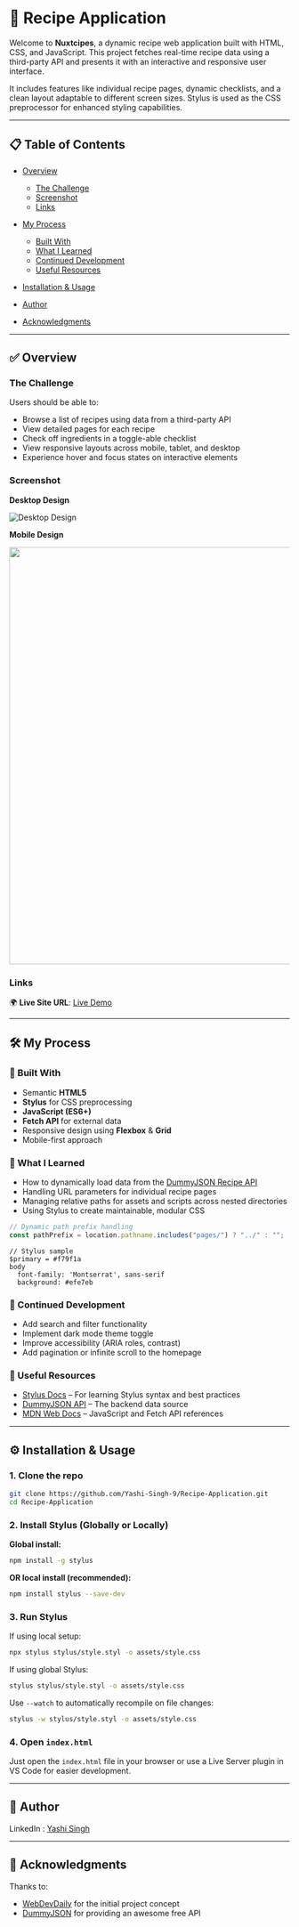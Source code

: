 # 🥘 Recipe Application

Welcome to **Nuxtcipes**, a dynamic recipe web application built with HTML, CSS, and JavaScript. This project fetches real-time recipe data using a third-party API and presents it with an interactive and responsive user interface.

It includes features like individual recipe pages, dynamic checklists, and a clean layout adaptable to different screen sizes. Stylus is used as the CSS preprocessor for enhanced styling capabilities.

---

## 📋 Table of Contents

* [Overview](#overview)

  * [The Challenge](#the-challenge)
  * [Screenshot](#screenshot)
  * [Links](#links)
* [My Process](#my-process)

  * [Built With](#built-with)
  * [What I Learned](#what-i-learned)
  * [Continued Development](#continued-development)
  * [Useful Resources](#useful-resources)
* [Installation & Usage](#installation--usage)
* [Author](#author)
* [Acknowledgments](#acknowledgments)

---

## ✅ Overview

### The Challenge

Users should be able to:

* Browse a list of recipes using data from a third-party API
* View detailed pages for each recipe
* Check off ingredients in a toggle-able checklist
* View responsive layouts across mobile, tablet, and desktop
* Experience hover and focus states on interactive elements

### Screenshot

**Desktop Design**

![Desktop Design](designs/desktop-design.png)

**Mobile Design**

<img src="designs/mobile-design.png" height="750px" width="auto"> 

### Links

🌍 **Live Site URL**: [Live Demo](https://yashi-singh-9.github.io/Recipe-Application/)

---

## 🛠 My Process

### 🧱 Built With

* Semantic **HTML5**
* **Stylus** for CSS preprocessing
* **JavaScript (ES6+)**
* **Fetch API** for external data
* Responsive design using **Flexbox** & **Grid**
* Mobile-first approach

### 🧠 What I Learned

* How to dynamically load data from the [DummyJSON Recipe API](https://dummyjson.com/docs/recipes)
* Handling URL parameters for individual recipe pages
* Managing relative paths for assets and scripts across nested directories
* Using Stylus to create maintainable, modular CSS

```js
// Dynamic path prefix handling
const pathPrefix = location.pathname.includes("pages/") ? "../" : "";
```

```stylus
// Stylus sample
$primary = #f79f1a
body
  font-family: 'Montserrat', sans-serif
  background: #efe7eb
```

### 🔁 Continued Development

* Add search and filter functionality
* Implement dark mode theme toggle
* Improve accessibility (ARIA roles, contrast)
* Add pagination or infinite scroll to the homepage

### 🔗 Useful Resources

* [Stylus Docs](https://stylus-lang.com/) – For learning Stylus syntax and best practices
* [DummyJSON API](https://dummyjson.com/docs/recipes) – The backend data source
* [MDN Web Docs](https://developer.mozilla.org/) – JavaScript and Fetch API references

---

## ⚙️ Installation & Usage

### 1. Clone the repo

```bash
git clone https://github.com/Yashi-Singh-9/Recipe-Application.git
cd Recipe-Application
```

### 2. Install Stylus (Globally or Locally)

**Global install:**

```bash
npm install -g stylus
```

**OR local install (recommended):**

```bash
npm install stylus --save-dev
```

### 3. Run Stylus

If using local setup:

```bash
npx stylus stylus/style.styl -o assets/style.css
```

If using global Stylus:

```bash
stylus stylus/style.styl -o assets/style.css
```

Use `--watch` to automatically recompile on file changes:

```bash
stylus -w stylus/style.styl -o assets/style.css
```

### 4. Open `index.html`

Just open the `index.html` file in your browser or use a Live Server plugin in VS Code for easier development.

---

## 👤 Author

LinkedIn : [Yashi Singh](https://www.linkedin.com/in/yashi-singh-b4143a246)

---

## 🙏 Acknowledgments

Thanks to:

* [WebDevDaily](https://webdevdaily.io) for the initial project concept
* [DummyJSON](https://dummyjson.com) for providing an awesome free API
